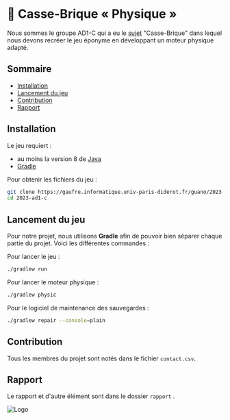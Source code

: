 # 🧱 Casse-Brique « Physique »

Nous sommes le groupe AD1-C qui a eu le [sujet](https://moodle.u-paris.fr/pluginfile.php/2299294/mod_resource/content/4/Projet_breakout.pdf) "Casse-Brique" dans lequel nous devons recréer le jeu éponyme en développant un moteur physique adapté.

## Sommaire

- [Installation](#installation)
- [Lancement du jeu](#lancement-du-jeu)
- [Contribution](#contribution)
- [Rapport](#Rapport)

## Installation

Le jeu requiert :
  - au moins la version 8 de [Java](https://www.java.com/en/download/manual.jsp)
  - [Gradle](https://gradle.org/install/)

Pour obtenir les fichiers du jeu :
```bash
git clone https://gaufre.informatique.univ-paris-diderot.fr/guano/2023-ad1-c.git
cd 2023-ad1-c
```

## Lancement du jeu

Pour notre projet, nous utilisons **Gradle** afin de pouvoir bien séparer chaque partie du projet. Voici les différentes commandes :

Pour lancer le jeu :
```bash
./gradlew run
```

Pour lancer le moteur physique :
```bash
./gradlew physic
```

Pour le logiciel de maintenance des sauvegardes :
```bash
./gradlew repair --console=plain
```

## Contribution

Tous les membres du projet sont notés dans le fichier `contact.csv`.

## Rapport 

Le rapport et d'autre élément sont dans le dossier `rapport` .

![Logo](https://blogs.aphp.fr/wp-content/blogs.dir/214/files/2022/05/UniversiteParisCite_logo_horizontal_couleur_CMJN.jpg)
